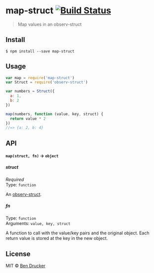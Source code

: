 # map-struct [![Build Status](https://travis-ci.org/bendrucker/map-struct.svg?branch=master)](https://travis-ci.org/bendrucker/map-struct)

> Map values in an observ-struct


## Install

```
$ npm install --save map-struct
```


## Usage

```js
var map = require('map-struct')
var Struct = require('observ-struct')

var numbers = Struct({
  a: 1,
  b: 2
})

map(numbers, function (value, key, struct) {
  return value * 2
})
//=> {a: 2, b: 4}
```

## API

#### `map(struct, fn)` -> `object`

##### struct

*Required*  
Type: `function`

An [observ-struct](https://github.com/raynos/observ-struct).

##### fn

Type: `function`  
Arguments: `value, key, struct`

A function to call with the value/key pairs and the original object. Each return value is stored at the key in the new object.


## License

MIT © [Ben Drucker](http://bendrucker.me)
